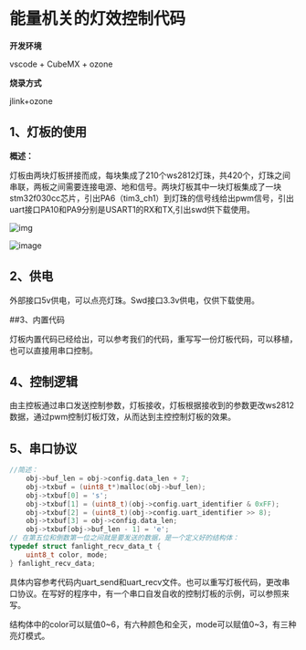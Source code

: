 # 能量机关的灯效控制代码



**开发环境**

vscode + CubeMX + ozone

**烧录方式**

jlink+ozone

## 1、灯板的使用

**概述：**

灯板由两块灯板拼接而成，每块集成了210个ws2812灯珠，共420个，灯珠之间串联，两板之间需要连接电源、地和信号。两块灯板其中一块灯板集成了一块stm32f030cc芯片，引出PA6（tim3_ch1）到灯珠的信号线给出pwm信号，引出uart接口PA10和PA9分别是USART1的RX和TX,引出swd供下载使用。

![img](https://user-images.githubusercontent.com/75213185/209503396-02d6fc7e-0fba-4816-af10-369ed6955a8e.png)

![image](https://user-images.githubusercontent.com/75213185/209503421-e36e77f1-81c2-43c6-a3b0-4c207d2674ee.png)

## 2、供电

外部接口5v供电，可以点亮灯珠。Swd接口3.3v供电，仅供下载使用。



##3、内置代码

灯板内置代码已经给出，可以参考我们的代码，重写写一份灯板代码，可以移植，也可以直接用串口控制。



## 4、控制逻辑

由主控板通过串口发送控制参数，灯板接收，灯板根据接收到的参数更改ws2812数据，通过pwm控制灯板灯效，从而达到主控控制灯板的效果。



## 5、串口协议

~~~c
//简述：
    obj->buf_len = obj->config.data_len + 7;
    obj->txbuf = (uint8_t*)malloc(obj->buf_len);
    obj->txbuf[0] = 's';
    obj->txbuf[1] = (uint8_t)(obj->config.uart_identifier & 0xFF);
    obj->txbuf[2] = (uint8_t)(obj->config.uart_identifier >> 8);
    obj->txbuf[3] = obj->config.data_len;
    obj->txbuf[obj->buf_len - 1] = 'e';
// 在第五位和倒数第一位之间就是要发送的数据，是一个定义好的结构体：
typedef struct fanlight_recv_data_t {
    uint8_t color, mode;
} fanlight_recv_data;
~~~

具体内容参考代码内uart_send和uart_recv文件。也可以重写灯板代码，更改串口协议。在写好的程序中，有一个串口自发自收的控制灯板的示例，可以参照来写。

结构体中的color可以赋值0~6，有六种颜色和全灭，mode可以赋值0~3，有三种亮灯模式。